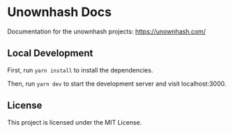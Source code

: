 # Unownhash Docs

Documentation for the unownhash projects: https://unownhash.com/

## Local Development

First, run `yarn install` to install the dependencies.

Then, run `yarn dev` to start the development server and visit localhost:3000.

## License

This project is licensed under the MIT License.
